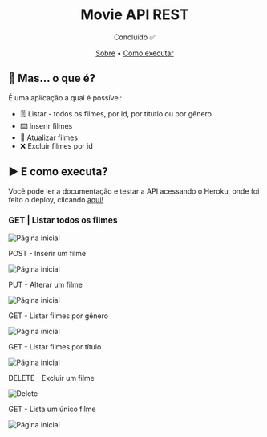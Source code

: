 
<h1 align="center">Movie API REST</h1>
<p align="center">Concluído ✅</p>
<p align="center">
 <a href="#Sobre">Sobre</a> •
 <a href="#Executar">Como executar</a>
</p>

<h2 id="Sobre">👀 Mas... o que é?</h2>
<p>É uma aplicação a qual é possível:</p>

- 🗒️ Listar - todos os filmes, por id, por títutlo ou por gênero
- ⌨️ Inserir filmes 
- 🔄 Atualizar filmes
-  ❌ Excluir filmes por id

<h2 id="Executar">▶️ E como executa?</h2>
<p>Você pode ler a documentação e testar a API acessando o Heroku, onde foi feito o deploy, clicando <a href="https://movies-api-tk.herokuapp.com/swagger-ui.html">aqui!</a></p>

<h3>GET | Listar todos os filmes</h3>
<img src="https://media.giphy.com/media/xK8DXNHuqXdk8M6yHq/giphy.gif" alt="Página inicial">

<p>POST - Inserir um filme</p>
<img src="" alt="Página inicial">

<p>PUT - Alterar um filme</p>
<img src="" alt="Página inicial">

<p>GET - Listar filmes por gênero</p>
<img src="" alt="Página inicial">

<p>GET - Listar filmes por título</p>
<img src="" alt="Página inicial">

<p>DELETE - Excluir um filme</p>
<img src="" alt="Delete">

<p>GET - Lista um único filme</p>
<img src="" alt="Página inicial">

